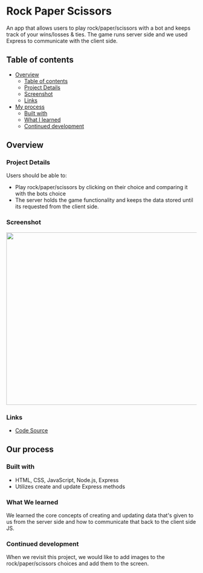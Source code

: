 # Rock Paper Scissors

An app that allows users to play rock/paper/scissors with a bot and keeps track of your wins/losses & ties.  The game runs server side and we used Express to communicate with the client side.

## Table of contents

- [Overview](#overview)
  - [Table of contents](#table-of-contents)
  - [Project Details](#project-details)
  - [Screenshot](#screenshot)
  - [Links](#links)
- [My process](#my-process)
  - [Built with](#built-with)
  - [What I learned](#what-i-learned)
  - [Continued development](#continued-development)

## Overview

### Project Details

Users should be able to:

- Play rock/paper/scissors by clicking on their choice and comparing it with the bots choice
- The server holds the game functionality and keeps the data stored until its requested from the client side.

### Screenshot

<img src = "https://user-images.githubusercontent.com/94102400/211700691-16890f74-69d0-4ec7-aeb2-92ce9d1e40ef.png" width = 750 height =455 >

### Links

- [Code Source](https://rockpaperscissors-tusp.onrender.com/)

## Our process

### Built with

- HTML, CSS, JavaScript, Node.js, Express
- Utilizes create and update Express methods

### What We learned

We learned the core concepts of creating and updating data that's given to us from the server side and how to communicate that back to the client side JS.

### Continued development

When we revisit this project, we would like to add images to the rock/paper/scissors choices and add them to the screen.

